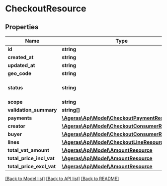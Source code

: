 # CheckoutResource

## Properties
Name | Type | Description | Notes
------------ | ------------- | ------------- | -------------
**id** | **string** | Client id. | [optional] 
**created_at** | **string** |  | [optional] 
**updated_at** | **string** |  | [optional] 
**geo_code** | **string** |  | [optional] 
**status** | **string** |  | [optional] [default to 'unknown']
**scope** | **string** |  | [optional] 
**validation_summary** | **string[]** |  | [optional] 
**payments** | [**\Ageras\Api\Model\CheckoutPaymentResource**](CheckoutPaymentResource.md) |  | [optional] 
**creator** | [**\Ageras\Api\Model\CheckoutConsumerResource**](CheckoutConsumerResource.md) |  | [optional] 
**buyer** | [**\Ageras\Api\Model\CheckoutConsumerResource**](CheckoutConsumerResource.md) |  | [optional] 
**lines** | [**\Ageras\Api\Model\CheckoutLineResource[]**](CheckoutLineResource.md) |  | [optional] 
**total_vat_amount** | [**\Ageras\Api\Model\AmountResource**](AmountResource.md) |  | [optional] 
**total_price_incl_vat** | [**\Ageras\Api\Model\AmountResource**](AmountResource.md) |  | [optional] 
**total_price_excl_vat** | [**\Ageras\Api\Model\AmountResource**](AmountResource.md) |  | [optional] 

[[Back to Model list]](../README.md#documentation-for-models) [[Back to API list]](../README.md#documentation-for-api-endpoints) [[Back to README]](../README.md)


